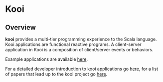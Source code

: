 # Kooi

## Overview

__kooi__ provides a multi-tier programming experience to the Scala language.
Kooi applications are functional reactive programs. A client-server application
in Kooi is a composition of client/server events or behaviors.

Example applications are available [here](???).

For a detailed developer introduction to kooi applications go [here](???), for a
list of papers that lead up to the kooi project go [here](???).
